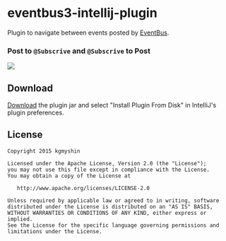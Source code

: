# eventbus3-intellij-plugin

Plugin to navigate between events posted by [EventBus](https://github.com/greenrobot/EventBus).

### Post to `@Subscrive` and `@Subscrive` to Post

![](https://raw.githubusercontent.com/kgmyshin/eventbus3-intellij-plugin/master/art/cap.gif)

## Download

[Download](https://github.com/kgmyshin/eventbus3-intellij-plugin/raw/master/eventbus3-intellij-plugin.jar) the plugin jar and select "Install Plugin From Disk" in IntelliJ's plugin preferences.

## License 

```
Copyright 2015 kgmyshin

Licensed under the Apache License, Version 2.0 (the "License");
you may not use this file except in compliance with the License.
You may obtain a copy of the License at

   http://www.apache.org/licenses/LICENSE-2.0

Unless required by applicable law or agreed to in writing, software
distributed under the License is distributed on an "AS IS" BASIS,
WITHOUT WARRANTIES OR CONDITIONS OF ANY KIND, either express or implied.
See the License for the specific language governing permissions and
limitations under the License.
```
